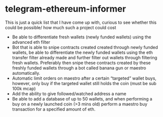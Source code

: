 # telegram-ethereum-informer

This is just a quick list that I have come up with, curious to see whether this could be possible/ how much such a project could cost

- Be able to differentiate fresh wallets (newly funded wallets) using the advanced eth filter
- Bot that is able to snipe contracts created created through newly funded wallets, be able to differentiate the newly funded wallets using the eth transfer filter already made and further filter out wallets through filtering fresh wallets. Preferably then snipe these contracts created by these freshly funded wallets through a bot called banana gun or maestro automatically. 
- Automatic limit orders on maestro after a certain “targeted” wallet buys, however, only buy if the targeted wallet still holds the coin (must be sub 100k mcap)
- Add the ability to give followed/watched address a name
- Be able to add a database of up to 50 wallets, and when performing a buy on a newly launched coin (>3 mins old) perform a maestro buy transaction for a specified amount of eth.